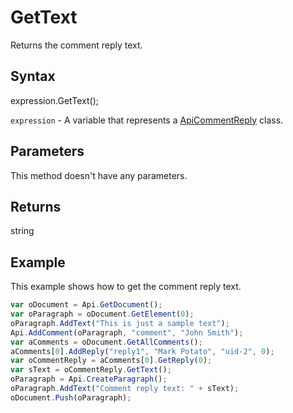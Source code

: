 # GetText

Returns the comment reply text.

## Syntax

expression.GetText();

`expression` - A variable that represents a [ApiCommentReply](../ApiCommentReply.md) class.

## Parameters

This method doesn't have any parameters.

## Returns

string

## Example

This example shows how to get the comment reply text.

```javascript
var oDocument = Api.GetDocument();
var oParagraph = oDocument.GetElement(0);
oParagraph.AddText("This is just a sample text");
Api.AddComment(oParagraph, "comment", "John Smith");
var aComments = oDocument.GetAllComments();
aComments[0].AddReply("reply1", "Mark Potato", "uid-2", 0);
var oCommentReply = aComments[0].GetReply(0);
var sText = oCommentReply.GetText();
oParagraph = Api.CreateParagraph();
oParagraph.AddText("Comment reply text: " + sText);
oDocument.Push(oParagraph);
```
